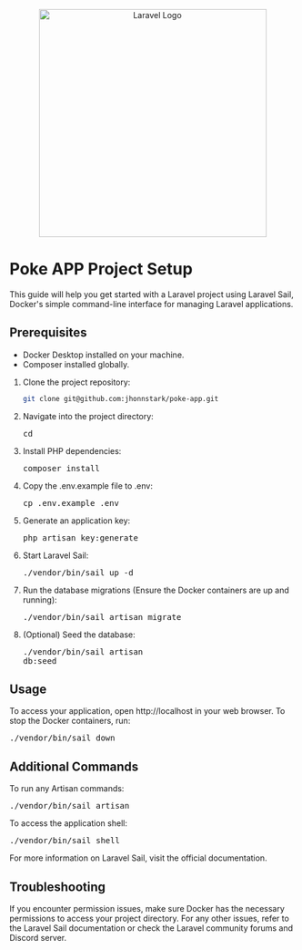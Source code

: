 <p align="center"><a href="https://laravel.com" target="_blank"><img src="https://raw.githubusercontent.com/laravel/art/master/logo-lockup/5%20SVG/2%20CMYK/1%20Full%20Color/laravel-logolockup-cmyk-red.svg" width="400" alt="Laravel Logo"></a></p>

# Poke APP Project Setup

This guide will help you get started with a Laravel project using Laravel Sail, Docker's simple command-line interface for managing Laravel applications.

## Prerequisites

- Docker Desktop installed on your machine.
- Composer installed globally.

1. Clone the project repository:
   ```bash
   git clone git@github.com:jhonnstark/poke-app.git
   ```

2. Navigate into the project directory:<pre>cd <project-directory> </pre>
3. Install PHP dependencies:  <pre>composer install </pre>
4. Copy the .env.example file to .env:  <pre>cp .env.example .env </pre>
5. Generate an application key:  <pre>php artisan key:generate </pre>
6. Start Laravel Sail:  <pre>./vendor/bin/sail up -d </pre>
7. Run the database migrations (Ensure the Docker containers are up and running):  <pre>./vendor/bin/sail artisan migrate </pre>
8. (Optional) Seed the database:<pre>./vendor/bin/sail artisan db:seed </pre>

## Usage
To access your application, open http://localhost in your web browser.
To stop the Docker containers, run:<pre>./vendor/bin/sail down </pre>
## Additional Commands
To run any Artisan commands:<pre>./vendor/bin/sail artisan <command> </pre>
To access the application shell:<pre>./vendor/bin/sail shell </pre>
For more information on Laravel Sail, visit the official documentation.
## Troubleshooting
If you encounter permission issues, make sure Docker has the necessary permissions to access your project directory.
For any other issues, refer to the Laravel Sail documentation or check the Laravel community forums and Discord server.
